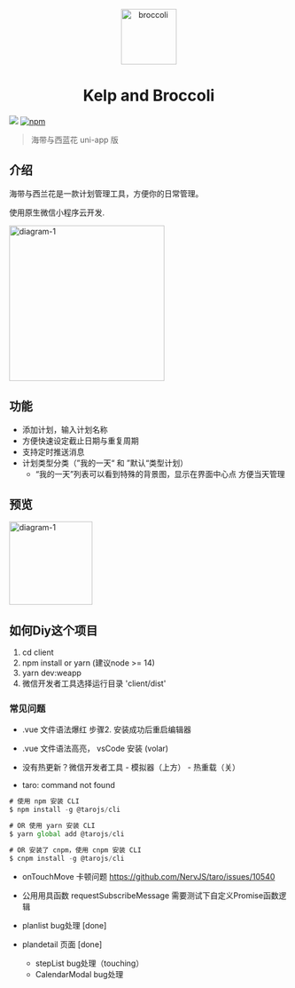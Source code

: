 <p align="center">
<img src="https://6f6e-on-line-1gqban3ba49e3d35-1302613116.tcb.qcloud.la/broccoli.png?sign=7b6211e60087fd8fb1909cca697cb0a3&t=1612709339" alt="broccoli" width="100">
</p>
<h1 align="center">Kelp and Broccoli</h1>

[![](https://img.shields.io/badge/KelpAndBroccoli-green.svg)](https://github.com/cleves0315/kelp-and-broccoli)
[![npm](https://img.shields.io/npm/l/kelp-and-broccoli.svg)](https://github.com/cleves0315/kelp-and-broccoli/blob/master/LICENSE)

> 海带与西蓝花 uni-app 版

## 介绍

海带与西兰花是一款计划管理工具，方便你的日常管理。

使用原生微信小程序云开发.

<p>
<img src="https://6f6e-on-line-1gqban3ba49e3d35-1302613116.tcb.qcloud.la/broccoli_3.png?sign=259f4e7b88e911421cbeb63c842d11de&t=1640624761" alt="diagram-1" width="280">
</p>

## 功能

- 添加计划，输入计划名称
- 方便快速设定截止日期与重复周期
- 支持定时推送消息
- 计划类型分类（”我的一天“ 和 ”默认“类型计划）
  - “我的一天”列表可以看到特殊的背景图，显示在界面中心点 方便当天管理

## 预览

<img src="https://6f6e-on-line-1gqban3ba49e3d35-1302613116.tcb.qcloud.la/broccoli-logo.jpg?sign=20165c057e9630056a11128b1b740c08&t=1640626684" alt="diagram-1" width="150">


## 如何Diy这个项目
1. cd client
2. npm install or yarn (建议node >= 14)
3. yarn dev:weapp
4. 微信开发者工具选择运行目录 'client/dist'

### 常见问题
- .vue 文件语法爆红
步骤2. 安装成功后重启编辑器

- .vue 文件语法高亮，
vsCode 安装 (volar)

- 没有热更新？微信开发者工具 - 模拟器（上方） - 热重载（关）

- taro: command not found

```javascript
# 使用 npm 安装 CLI
$ npm install -g @tarojs/cli

# OR 使用 yarn 安装 CLI
$ yarn global add @tarojs/cli

# OR 安装了 cnpm，使用 cnpm 安装 CLI
$ cnpm install -g @tarojs/cli
```

- onTouchMove 卡顿问题 https://github.com/NervJS/taro/issues/10540

- 公用用具函数 requestSubscribeMessage 需要测试下自定义Promise函数逻辑

- planlist bug处理 [done]
- plandetail 页面 [done]
  - stepList bug处理（touching）
  - CalendarModal bug处理
